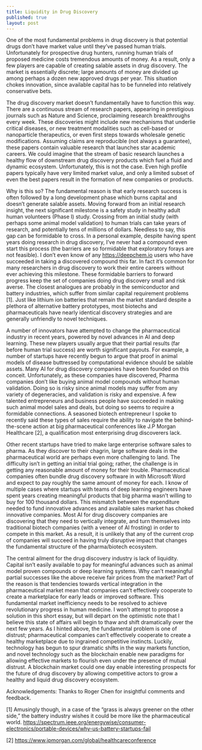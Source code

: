 ```yaml
---
title: Liquidity in Drug Discovery
published: true
layout: post
---
```



One of the most fundamental problems in drug discovery is that potential drugs don’t have market value until they’ve passed human trials. Unfortunately for prospective drug hunters, running human trials of proposed medicine costs tremendous amounts of money. As a result, only a few players are capable of creating salable assets in drug discovery. The market is essentially discrete; large amounts of money are divided up among perhaps a dozen new approved drugs per year. This situation chokes innovation, since available capital has to be funneled into relatively conservative bets.

The drug discovery market doesn’t fundamentally have to function this way. There are a continuous stream of research papers, appearing in prestigious journals such as Nature and Science, proclaiming research breakthroughs every week. These discoveries might include new mechanisms that underlie critical diseases, or new treatment modalities such as cell-based or nanoparticle therapeutics, or even first steps towards wholesale genetic modifications. Assuming claims are reproducible (not always a guarantee), these papers contain valuable research that launches star academic careers. We could imagine that the stream of basic research launches a healthy flow of downstream drug discovery products which fuel a fluid and dynamic ecosystem. Unfortunately, this is not the case. Even high profile papers typically have very limited market value, and only a limited subset of even the best papers result in the formation of new companies or products.


Why is this so? The fundamental reason is that early research success is often followed by a long development phase which burns capital and doesn’t generate salable assets. Moving forward from an initial research insight, the next significant milestone is a safety study in healthy adult human volunteers (Phase I) study. Crossing from an initial study (with perhaps some animal model validation) to human trials can take years of research, and potentially tens of millions of dollars. Needless to say, this gap can be formidable to cross. In a personal example, despite having spent years doing research in drug discovery, I’ve never had a compound even start this process (the barriers are so formidable that exploratory forays are not feasible). I don’t even know of any https://deepchem.io users who have succeeded in taking a discovered compound this far. In fact it’s common for many researchers in drug discovery to work their entire careers without ever achieving this milestone. These formidable barriers to forward progress keep the set of companies doing drug discovery small and risk averse. The closest analogues are probably in the semiconductor and battery industries, which suffer from similar capital requirement problems [1]. Just like lithium ion batteries that remain the market standard despite a plethora of alternative battery prototypes, most biotechs and pharmaceuticals have nearly identical discovery strategies and are generally unfriendly to novel techniques.


A number of innovators have attempted to change the pharmaceutical industry in recent years, powered by novel advances in AI and deep learning. These new players usually argue that their partial results (far before human trial success) are worth significant payouts. For example, a number of startups have recently begun to argue that proof in animal models of disease buttressed by computational evidence should be salable assets. Many AI for drug discovery companies have been founded on this conceit. Unfortunately, as these companies have discovered, Pharma companies don’t like buying animal model compounds without human validation. Doing so is risky since animal models may suffer from any variety of degeneracies, and validation is risky and expensive. A few talented entrepreneurs and business people have succeeded in making such animal model sales and deals, but doing so seems to require a formidable connections. A seasoned biotech entrepreneur I spoke to recently said these types of sales require the ability to navigate the behind-the-scene action at big pharmaceutical conferences like J.P Morgan Healthcare [2], a qualification most enterprising drug discoverers lack.


Other recent startups have tried to make large enterprise software sales to pharma. As they discover to their chagrin, large software deals in the pharmaceutical world are perhaps even more challenging to land. The difficulty isn’t in getting an initial trial going; rather, the challenge is in getting any reasonable amount of money for their trouble. Pharmaceutical companies often bundle drug discovery software in with Microsoft Word and expect to pay roughly the same amount of money for each. I know of multiple cases where startups with teams of deep learning engineers have spent years creating meaningful products that big pharma wasn’t willing to buy for 100 thousand dollars. This mismatch between the expenditure needed to fund innovative advances and available sales market has choked innovative companies. Most AI for drug discovery companies are discovering that they need to vertically integrate, and turn themselves into traditional biotech companies (with a veneer of AI frosting) in order to compete in this market. As a result, it is unlikely that any of the current crop of companies will succeed in having truly disruptive impact that changes the fundamental structure of the pharma/biotech ecosystem.


The central ailment for the drug discovery industry is lack of liquidity. Capital isn’t easily available to pay for meaningful advances such as animal model proven compounds or deep learning systems. Why can’t meaningful partial successes like the above receive fair prices from the market? Part of the reason is that tendencies towards vertical integration in the pharmaceutical market mean that companies can’t effectively cooperate to create a marketplace for early leads or improved software. This fundamental market inefficiency needs to be resolved to achieve revolutionary progress in human medicine. I won’t attempt to propose a solution in this short essay, but will depart on the optimistic note that I believe this state of affairs will begin to thaw and shift dramatically over the next few years. As I hinted above, the fundamental problem is one of distrust; pharmaceutical companies can’t effectively cooperate to create a healthy marketplace due to ingrained competitive instincts. Luckily, technology has begun to spur dramatic shifts in the way markets function, and novel technology such as the blockchain enable new paradigms for allowing effective markets to flourish even under the presence of mutual distrust. A blockchain market could one day enable interesting prospects for the future of drug discovery by allowing competitive actors to grow a healthy and liquid drug discovery ecosystem.

Acknowledgements: Thanks to Roger Chen for insightful comments and feedback.

[1] Amusingly though, in a case of the “grass is always greener on the other side,” the battery industry wishes it could be more like the pharmaceutical world. https://spectrum.ieee.org/energywise/consumer-electronics/portable-devices/why-us-battery-startups-fail


[2] https://www.jpmorgan.com/global/healthcareconference

